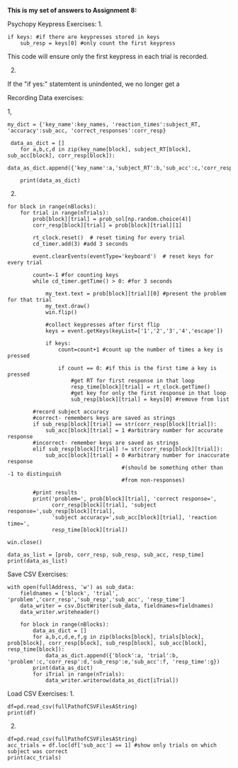 **This is my set of answers to Assignment 8:**

Psychopy Keypress Exercises:
1. 

    if keys: #if there are keypresses stored in keys
        sub_resp = keys[0] #only count the first keypress
        

This code will ensure only the first keypress in each trial is recorded.

2. 
If the "if yes:" statemtent is unindented, we no longer get a 

Recording Data exercises:

1, 

    my_dict = {'key_name':key_names, 'reaction_times':subject_RT, 'accuracy':sub_acc, 'correct_responses':corr_resp}

     data_as_dict = []
        for a,b,c,d in zip(key_name[block], subject_RT[block], sub_acc[block], corr_resp[block]):
            data_as_dict.append({'key_name':a,'subject_RT':b,'sub_acc':c,'corr_resp':d})
            
        print(data_as_dict)        

2.

    for block in range(nBlocks):
        for trial in range(nTrials):
            prob[block][trial] = prob_sol[np.random.choice(4)]
            corr_resp[block][trial] = prob[block][trial][1]
            
            rt_clock.reset()  # reset timing for every trial
            cd_timer.add(3) #add 3 seconds
    
            event.clearEvents(eventType='keyboard')  # reset keys for every trial
            
            count=-1 #for counting keys
            while cd_timer.getTime() > 0: #for 3 seconds
    
                my_text.text = prob[block][trial][0] #present the problem for that trial
                my_text.draw()
                win.flip()
    
                #collect keypresses after first flip
                keys = event.getKeys(keyList=['1','2','3','4','escape'])
    
                if keys:
                    count=count+1 #count up the number of times a key is pressed
    
                    if count == 0: #if this is the first time a key is pressed
                        #get RT for first response in that loop
                        resp_time[block][trial] = rt_clock.getTime()
                        #get key for only the first response in that loop
                        sub_resp[block][trial] = keys[0] #remove from list
    
            #record subject accuracy
            #correct- remembers keys are saved as strings
            if sub_resp[block][trial] == str(corr_resp[block][trial]):
                sub_acc[block][trial] = 1 #arbitrary number for accurate response
            #incorrect- remember keys are saved as strings              
            elif sub_resp[block][trial] != str(corr_resp[block][trial]):
                sub_acc[block][trial] = 0 #arbitrary number for inaccurate response 
                                        #(should be something other than -1 to distinguish 
                                        #from non-responses)
                        
            #print results
            print('problem=', prob[block][trial], 'correct response=', 
                  corr_resp[block][trial], 'subject response=',sub_resp[block][trial], 
                  'subject accuracy=',sub_acc[block][trial], 'reaction time=',
                  resp_time[block][trial])
    
    win.close()
    
    data_as_list = [prob, corr_resp, sub_resp, sub_acc, resp_time]
    print(data_as_list)

Save CSV Exercises:

    with open(fullAddress, 'w') as sub_data:
        fieldnames = ['block', 'trial', 'problem','corr_resp','sub_resp','sub_acc', 'resp_time']
        data_writer = csv.DictWriter(sub_data, fieldnames=fieldnames)
        data_writer.writeheader()
    
        for block in range(nBlocks):
            data_as_dict = []
            for a,b,c,d,e,f,g in zip(blocks[block], trials[block], prob[block], corr_resp[block], sub_resp[block], sub_acc[block], resp_time[block]):
                data_as_dict.append({'block':a, 'trial':b, 'problem':c,'corr_resp':d,'sub_resp':e,'sub_acc':f, 'resp_time':g})
            print(data_as_dict)
            for iTrial in range(nTrials):
                data_writer.writerow(data_as_dict[iTrial])
                
            
 Load CSV Exercises:
 1. 

    df=pd.read_csv(fullPathofCSVFilesAString)
    print(df)

2.

    df=pd.read_csv(fullPathofCSVFilesAString)
    acc_trials = df.loc[df['sub_acc'] == 1] #show only trials on which subject was correct
    print(acc_trials)
